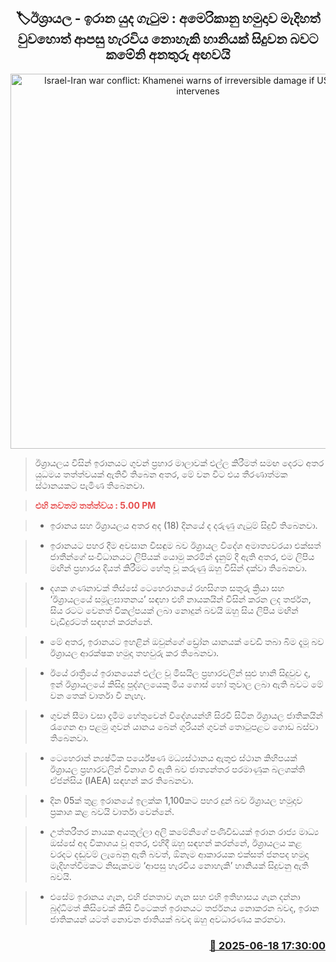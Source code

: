 <p align='center'><b><h2 align='center' title='Israel-Iran war conflict: Khamenei warns of irreversible damage if US military intervenes'>🏷ඊශ්‍රායල - ඉරාන යුද ගැටුම : අමෙරිකානු හමුදාව මැදිහත් වුවහොත් ආපසු හැරවිය නොහැකි හානියක් සිදුවන බවට කමේනි අනතුරු අඟවයි</h2></b></p>
<p align='center'><img src='https://helakuru.sgp1.cdn.digitaloceanspaces.com/esana/images/lib/kameni-i.jpg' width='600' alt='Israel-Iran war conflict: Khamenei warns of irreversible damage if US military intervenes'></p>

> ඊශ්‍රායලය විසින් ඉරානයට ගුවන් ප්‍රහාර මාලාවක් එල්ල කිරීමත් සමඟ දෙරට අතර යුධමය තත්ත්වයක් ඇතිවී තිබෙන අතර, මේ වන විට එය තීරණාත්මක ස්ථානයකට පැමිණ තිබෙනවා.

> <span style='color:#e64d4d'><strong>එහි නවතම තත්ත්වය : 5.00 PM</strong></span>

> * ඉරානය සහ ඊශ්‍රායලය අතර අද (18) දිනයේ ද දරුණු ගැටුම් සිදුවී තිබෙනවා.

> * ඉරානයට පහර දීම අවසාන විසඳුම බව ඊශ්‍රායල විදේශ අමාත්‍යවරයා එක්සත් ජාතීන්ගේ සංවිධානයට ලිපියක් යොමු කරමින් දැනුම් දී ඇති අතර, එම ලිපිය මඟින් ප්‍රහාරය දියත් කිරීමට හේතු වූ කරුණු ඔහු විසින් දක්වා තිබෙනවා.

> * දශක ගණනාවක් තිස්සේ ටෙහෙරානයේ රහසිගත සතුරු ක්‍රියා සහ ‘ඊශ්‍රායලයේ සමූලඝාතනය’ සඳහා එහි නායකයින් විසින් කරන ලද තර්ජන, සිය රටට වෙනත් විකල්පයක් ලබා නොදුන් බවයි ඔහු සිය ලිපිය මඟින් වැඩිදුරටත් සඳහන් කරන්නේ.

> * මේ අතර, ඉරානයට ඉහළින් ඔවුන්ගේ ඩ්‍රෝන යානයක් වෙඩි තබා බිම දැමූ බව ඊශ්‍රායල ආරක්ෂක හමුදා තහවුරු කර තිබෙනවා.

> * ඊයේ රාත්‍රීයේ ඉරානයෙන් එල්ල වූ මිසයිල ප්‍රහාරවලින් සුළු හානි සිදුවුව ද, ඉන් ඊශ්‍රායලයේ කිසිදු පුද්ගලයෙකු මිය ගොස් හෝ තුවාල ලබා ඇති බවට මේ වන තෙක් වාර්තා වී නැහැ.

> * ගුවන් සීමා වසා දැමීම හේතුවෙන් විදේශයන්හි සිරවී සිටින ඊශ්‍රායල ජාතිකයින් රැගෙන ආ පළමු ගුවන් යානය බෙන් ගුරියන් ගුවන් තොටුපළට ගොඩ බස්වා තිබෙනවා.

> * ටෙහෙරාන් න්‍යෂ්ටික පර්යේෂණ මධ්‍යස්ථානය ඇතුළු ස්ථාන කිහිපයක් ඊශ්‍රායල ප්‍රහාරවලින් විනාශ වී ඇති බව ජාත්‍යන්තර පරමාණුක බලශක්ති ඒජන්සිය (IAEA) සඳහන් කර තිබෙනවා.

> * දින 05ක් තුළ ඉරානයේ ඉලක්ක 1,100කට පහර දුන් බව ඊශ්‍රායල හමුදාව ප්‍රකාශ කළ බවයි වාර්තා වෙන්නේ.

> * උත්තරීතර නායක අයතුල්ලා අලි කමේනිගේ පණිවිඩයක් ඉරාන රාජ්‍ය මාධ්‍ය ඔස්සේ අද විකාශය වූ අතර, එහිදී ඔහු සඳහන් කරන්නේ, ඊශ්‍රායලය කළ වරදට දඬුවම් ලැබෙනු ඇති බවත්, ඕනෑම ආකාරයක එක්සත් ජනපද හමුදා මැදිහත්වීමකට නිසැකවම ‘ආපසු හැරවිය නොහැකි’ හානියක් සිදුවනු ඇති බවයි.

> * එසේම ඉරානය ගැන, එහි ජනතාව ගැන සහ එහි ඉතිහාසය ගැන දන්නා බුද්ධිමත් කිසිවෙක් කිසි විටෙකත් ඉරානයට තර්ජනය නොකරන බවද, ඉරාන ජාතිකයන් යටත් නොවන ජාතියක් බවද ඔහු අවධාරණය කරනවා.



<h3 align='right'><a href='https://www.helakuru.lk/esana/p/111139/'>📅 2025-06-18 17:30:00</a></h3>
